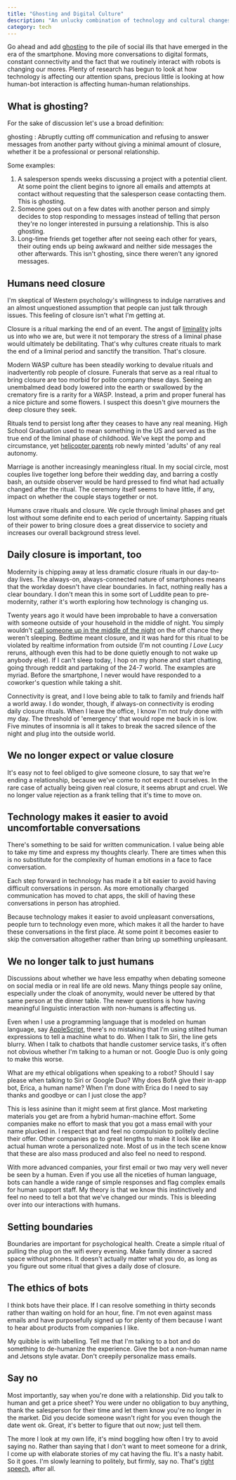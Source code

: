 ```yaml
---
title: "Ghosting and Digital Culture"
description: "An unlucky combination of technology and cultural changes have made it harder than ever to get closure out of day-to-day activities. This has led to a rise in practices like ghosting."
category: tech
--- 
```


Go ahead and add [ghosting][ghw] to the pile of social ills that have emerged in the era of the smartphone. Moving more conversations to digital formats, constant connectivity and the fact that we routinely interact with robots is changing our mores. Plenty of research has begun to look at how technology is affecting our attention spans, precious little is looking at how human-bot interaction is affecting human-human relationships. 

## What is ghosting? 

For the sake of discussion let's use a broad definition: 

ghosting
: Abruptly cutting off communication and refusing to answer messages from another party without giving a minimal amount of closure, whether it be a professional or personal relationship. 

Some examples: 

1. A salesperson spends weeks discussing a project with a potential client. At some point the client begins to ignore all emails and attempts at contact without requesting that the salesperson cease contacting them. This is ghosting.
2. Someone goes out on a few dates with another person and simply decides to stop responding to messages instead of telling that person they're no longer interested in pursuing a relationship. This is also ghosting. 
3. Long-time friends get together after not seeing each other for years, their outing ends up being awkward and neither side messages the other afterwards. This isn't ghosting, since there weren't any ignored messages. 

## Humans need closure 

I'm skeptical of Western psychology's willingness to indulge narratives and an almost unquestioned assumption that people can just talk through issues. This feeling of closure isn't what I'm getting at. 

Closure is a ritual marking the end of an event. The angst of [liminality][lim] jolts us into who we are, but were it not temporary the stress of a liminal phase would ultimately be debilitating. That's why cultures create rituals to mark the end of a liminal period and sanctify the transition. That's closure. 

Modern WASP culture has been steadily working to devalue rituals and inadvertently rob people of closure. Funerals that serve as a real ritual to bring closure are too morbid for polite company these days. Seeing an unembalmed dead body lowered into the earth or swallowed by the crematory fire is a rarity for a WASP. Instead, a prim and proper funeral has a nice picture and some flowers. I suspect this doesn't give mourners the deep closure they seek. 

Rituals tend to persist long after they ceases to have any real meaning. High School Graduation used to mean something in the US and served as the true end of the liminal phase of childhood. We've kept the pomp and circumstance, yet [helicopter parents][hel] rob newly minted 'adults' of any real autonomy. 

Marriage is another increasingly meaningless ritual. In my social circle, most couples live together long before their wedding day, and barring a costly bash, an outside observer would be hard pressed to find what had actually changed after the ritual. The ceremony itself seems to have little, if any, impact on whether the couple stays together or not.

Humans crave rituals and closure. We cycle through liminal phases and get lost without some definite end to each period of uncertainty. Sapping rituals of their power to bring closure does a great disservice to society and increases our overall background stress level.

## Daily closure is important, too 

Modernity is chipping away at less dramatic closure rituals in our day-to-day lives. The always-on, always-connected nature of smartphones means that the workday doesn't have clear boundaries. In fact, nothing really has a clear boundary. I don't mean this in some sort of Luddite pean to pre-modernity, rather it's worth exploring how technology is changing us. 

Twenty years ago it would have been improbable to have a conversation with someone outside of your household in the middle of night. You simply wouldn't [call someone up in the middle of the night][bjf] on the off chance they weren't sleeping. Bedtime meant closure, and it was hard for this ritual to be violated by realtime information from outside (I'm not counting *I Love Lucy* reruns, although even this had to be done quietly enough to not wake up anybody else). If I can't sleep today, I hop on my phone and start chatting, going through reddit and partaking of the 24-7 world. The examples are myriad. Before the smartphone, I never would have responded to a coworker's question while taking a shit. 

Connectivity is great, and I love being able to talk to family and friends half a world away. I do wonder, though, if always-on connectivity is eroding daily closure rituals. When I leave the office, I know I'm not *truly* done with my day. The threshold of 'emergency' that would rope me back in is low. Five minutes of insomnia is all it takes to break the sacred silence of the night and plug into the outside world. 

## We no longer expect or value closure 

It's easy not to feel obliged to give someone closure, to say that we're ending a relationship, because we've come to not expect it ourselves. In the rare case of actually being given real closure, it seems abrupt and cruel. We no longer value rejection as a frank telling that it's time to move on. 

## Technology makes it easier to avoid uncomfortable conversations 

There's something to be said for written communication. I value being able to take my time and express my thoughts clearly. There are times when this is no substitute for the complexity of human emotions in a face to face conversation. 

Each step forward in technology has made it a bit easier to avoid having difficult conversations in person. As more emotionally charged communication has moved to chat apps, the skill of having these conversations in person has atrophied. 
 
Because technology makes it easier to avoid unpleasant conversations, people turn to technology even more, which makes it all the harder to have these conversations in the first place. At some point it becomes easier to skip the conversation altogether rather than bring up something unpleasant. 

## We no longer talk to just humans 

Discussions about whether we have less empathy when debating someone on social media or in real life are old news. Many things people say online, especially under the cloak of anonymity, would never be uttered by that same person at the dinner table. The newer questions is how having meaningful linguistic interaction with non-humans is affecting us. 

Even when I use a programming language that is modeled on human language, say [AppleScript][asc], there's no mistaking that I'm using stilted human expressions to tell a machine what to do. When I talk to Siri, the line gets blurry. When I talk to chatbots that handle customer service tasks, it's often not obvious whether I'm talking to a human or not. Google Duo is only going to make this worse. 

What are my ethical obligations when speaking to a robot? Should I say please when talking to Siri or Google Duo? Why does BofA give their in-app bot, Erica, a human name? When I'm done with Erica do I need to say thanks and goodbye or can I just close the app? 

This is less asinine than it might seem at first glance. Most marketing materials you get are from a hybrid human-machine effort. Some companies make no effort to mask that you got a mass email with your name plucked in. I respect that and feel no compulsion to politely decline their offer. Other companies go to great lengths to make it look like an actual human wrote a personalized note. Most of us in the tech scene know that these are also mass produced and also feel no need to respond. 

With more advanced companies, your first email or two may very well never be seen by a human. Even if you use all the niceties of human language, bots can handle a wide range of simple responses and flag complex emails for human support staff. My theory is that we know this instinctively and feel no need to tell a bot that we've changed our minds. This is bleeding over into our interactions with humans. 

## Setting boundaries 

Boundaries are important for psychological health. Create a simple ritual of pulling the plug on the wifi every evening. Make family dinner a sacred space without phones. It doesn't actually matter what you do, as long as you figure out some ritual that gives a daily dose of closure. 

## The ethics of bots 

I think bots have their place. If I can resolve something in thirty seconds rather than waiting on hold for an hour, fine. I'm not even against mass emails and have purposefully signed up for plenty of them because I want to hear about products from companies I like. 

My quibble is with labelling. Tell me that I'm talking to a bot and do something to de-humanize the experience. Give the bot a non-human name and Jetsons style avatar. Don't creepily personalize mass emails.

## Say no 

Most importantly, say when you're done with a relationship. Did you talk to human and get a price sheet? You were under no obligation to buy anything, thank the salesperson for their time and let them know you're no longer in the market. Did you decide someone wasn't right for you even though the date went ok. Great, it's better to figure that out now; just tell them. 

The more I look at my own life, it's mind boggling how often I try to avoid saying no. Rather than saying that I don't want to meet someone for a drink, I come up with elaborate stories of my cat having the flu. It's a nasty habit. So it goes. I'm slowly learning to politely, but firmly, say no. That's [right speech][rsb], after all. 

[ghw]: https://en.wikipedia.org/wiki/Ghosting_(relationships)
[lim]: https://en.wikipedia.org/wiki/Liminality 
[hel]: http://www.slate.com/articles/double_x/doublex/2015/07/helicopter_parenting_is_increasingly_correlated_with_college_age_depression.html
[bjf]: https://www.youtube.com/watch?v=hhJg1finpyU
[asc]: https://en.wikipedia.org/wiki/AppleScript
[rsb]: /blog/right-speech